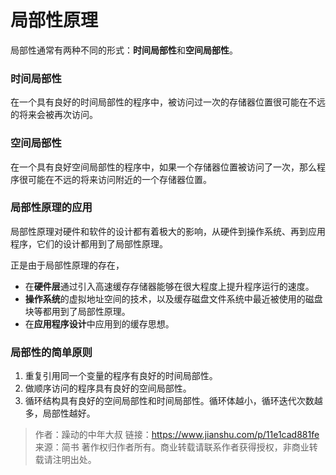 # 局部性原理

局部性通常有两种不同的形式：**时间局部性**和**空间局部性**。

### 时间局部性

在一个具有良好的时间局部性的程序中，被访问过一次的存储器位置很可能在不远的将来会被再次访问。

### 空间局部性

在一个具有良好空间局部性的程序中，如果一个存储器位置被访问了一次，那么程序很可能在不远的将来访问附近的一个存储器位置。

### 局部性原理的应用

局部性原理对硬件和软件的设计都有着极大的影响，从硬件到操作系统、再到应用程序，它们的设计都用到了局部性原理。

正是由于局部性原理的存在，

- 在**硬件层**通过引入高速缓存存储器能够在很大程度上提升程序运行的速度。
- **操作系统**的虚拟地址空间的技术，以及缓存磁盘文件系统中最近被使用的磁盘块等都用到了局部性原理。
- 在**应用程序设计**中应用到的缓存思想。

### 局部性的简单原则

1. 重复引用同一个变量的程序有良好的时间局部性。
2. 做顺序访问的程序具有良好的空间局部性。
3. 循环结构具有良好的空间局部性和时间局部性。循环体越小，循环迭代次数越多，局部性越好。



> 作者：躁动的中年大叔
> 链接：https://www.jianshu.com/p/11e1cad881fe
> 来源：简书
> 著作权归作者所有。商业转载请联系作者获得授权，非商业转载请注明出处。